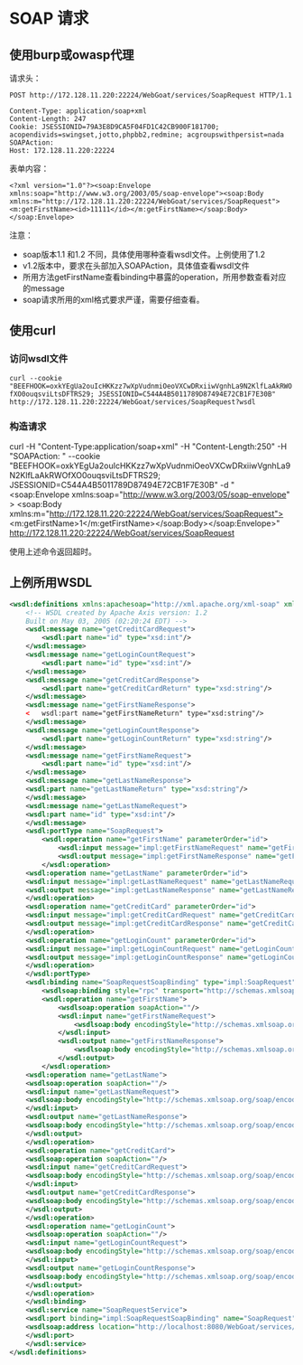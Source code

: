 # SOAP 请求


## 使用burp或owasp代理

请求头：
```
POST http://172.128.11.220:22224/WebGoat/services/SoapRequest HTTP/1.1

Content-Type: application/soap+xml
Content-Length: 247
Cookie: JSESSIONID=79A3E8D9CA5F04FD1C42CB900F181700; acopendivids=swingset,jotto,phpbb2,redmine; acgroupswithpersist=nada
SOAPAction: 
Host: 172.128.11.220:22224
```

表单内容：
```
<?xml version="1.0"?><soap:Envelope  xmlns:soap="http://www.w3.org/2003/05/soap-envelope"><soap:Body xmlns:m="http://172.128.11.220:22224/WebGoat/services/SoapRequest"><m:getFirstName><id>11111</id></m:getFirstName></soap:Body></soap:Envelope>
```

注意：
- soap版本1.1 和1.2 不同，具体使用哪种查看wsdl文件。上例使用了1.2
- v1.2版本中，要求在头部加入SOAPAction，具体值查看wsdl文件
- 所用方法getFirstName查看binding中暴露的operation，所用参数查看对应的message
- soap请求所用的xml格式要求严谨，需要仔细查看。

## 使用curl

### 访问wsdl文件

`curl --cookie "BEEFHOOK=oxkYEgUa2ouIcHKKzz7wXpVudnmiOeoVXCwDRxiiwVgnhLa9N2KlfLaAkRWOfXO0ouqsviLtsDFTRS29; JSESSIONID=C544A4B5011789D87494E72CB1F7E30B" http://172.128.11.220:22224/WebGoat/services/SoapRequest?wsdl`


### 构造请求



curl -H "Content-Type:application/soap+xml" -H "Content-Length:250" -H "SOAPAction: "  --cookie "BEEFHOOK=oxkYEgUa2ouIcHKKzz7wXpVudnmiOeoVXCwDRxiiwVgnhLa9N2KlfLaAkRWOfXO0ouqsviLtsDFTRS29; JSESSIONID=C544A4B5011789D87494E72CB1F7E30B" -d "<?xml version="1.0"?><soap:Envelope  xmlns:soap="http://www.w3.org/2003/05/soap-envelope"  >  <soap:Body xmlns:m="http://172.128.11.220:22224/WebGoat/services/SoapRequest"><m:getFirstName><id>1</id></m:getFirstName></soap:Body></soap:Envelope>" http://172.128.11.220:22224/WebGoat/services/SoapRequest


使用上述命令返回超时。

## 上例所用WSDL

```XML
<wsdl:definitions xmlns:apachesoap="http://xml.apache.org/xml-soap" xmlns:impl="http://localhost:8080/WebGoat/services/SoapRequest" xmlns:intf="http://localhost:8080/WebGoat/services/SoapRequest" xmlns:soapenc="http://schemas.xmlsoap.org/soap/encoding/" xmlns:wsdl="http://schemas.xmlsoap.org/wsdl/" xmlns:wsdlsoap="http://schemas.xmlsoap.org/wsdl/soap/" xmlns:xsd="http://www.w3.org/2001/XMLSchema" targetNamespace="http://localhost:8080/WebGoat/services/SoapRequest">
    <!-- WSDL created by Apache Axis version: 1.2
    Built on May 03, 2005 (02:20:24 EDT) -->
    <wsdl:message name="getCreditCardRequest">
        <wsdl:part name="id" type="xsd:int"/>
    </wsdl:message>
    <wsdl:message name="getLoginCountRequest">
        <wsdl:part name="id" type="xsd:int"/>
    </wsdl:message>
    <wsdl:message name="getCreditCardResponse">
        <wsdl:part name="getCreditCardReturn" type="xsd:string"/>
    </wsdl:message>
    <wsdl:message name="getFirstNameResponse">
    <   wsdl:part name="getFirstNameReturn" type="xsd:string"/>
    </wsdl:message>
    <wsdl:message name="getLoginCountResponse">
        <wsdl:part name="getLoginCountReturn" type="xsd:string"/>
    </wsdl:message>
    <wsdl:message name="getFirstNameRequest">
        <wsdl:part name="id" type="xsd:int"/>
    </wsdl:message>
    <wsdl:message name="getLastNameResponse">
    <wsdl:part name="getLastNameReturn" type="xsd:string"/>
    </wsdl:message>
    <wsdl:message name="getLastNameRequest">
    <wsdl:part name="id" type="xsd:int"/>
    </wsdl:message>
    <wsdl:portType name="SoapRequest">
        <wsdl:operation name="getFirstName" parameterOrder="id">
            <wsdl:input message="impl:getFirstNameRequest" name="getFirstNameRequest"/>
            <wsdl:output message="impl:getFirstNameResponse" name="getFirstNameResponse"/>
        </wsdl:operation>
    <wsdl:operation name="getLastName" parameterOrder="id">
    <wsdl:input message="impl:getLastNameRequest" name="getLastNameRequest"/>
    <wsdl:output message="impl:getLastNameResponse" name="getLastNameResponse"/>
    </wsdl:operation>
    <wsdl:operation name="getCreditCard" parameterOrder="id">
    <wsdl:input message="impl:getCreditCardRequest" name="getCreditCardRequest"/>
    <wsdl:output message="impl:getCreditCardResponse" name="getCreditCardResponse"/>
    </wsdl:operation>
    <wsdl:operation name="getLoginCount" parameterOrder="id">
    <wsdl:input message="impl:getLoginCountRequest" name="getLoginCountRequest"/>
    <wsdl:output message="impl:getLoginCountResponse" name="getLoginCountResponse"/>
    </wsdl:operation>
    </wsdl:portType>
    <wsdl:binding name="SoapRequestSoapBinding" type="impl:SoapRequest">
        <wsdlsoap:binding style="rpc" transport="http://schemas.xmlsoap.org/soap/http"/>
        <wsdl:operation name="getFirstName">
            <wsdlsoap:operation soapAction=""/>
            <wsdl:input name="getFirstNameRequest">
                <wsdlsoap:body encodingStyle="http://schemas.xmlsoap.org/soap/encoding/" namespace="http://lessons.webgoat.owasp.org" use="encoded"/>
            </wsdl:input>
            <wsdl:output name="getFirstNameResponse">
                <wsdlsoap:body encodingStyle="http://schemas.xmlsoap.org/soap/encoding/" namespace="http://localhost:8080/WebGoat/services/SoapRequest" use="encoded"/>
            </wsdl:output>
        </wsdl:operation>
    <wsdl:operation name="getLastName">
    <wsdlsoap:operation soapAction=""/>
    <wsdl:input name="getLastNameRequest">
    <wsdlsoap:body encodingStyle="http://schemas.xmlsoap.org/soap/encoding/" namespace="http://lessons.webgoat.owasp.org" use="encoded"/>
    </wsdl:input>
    <wsdl:output name="getLastNameResponse">
    <wsdlsoap:body encodingStyle="http://schemas.xmlsoap.org/soap/encoding/" namespace="http://localhost:8080/WebGoat/services/SoapRequest" use="encoded"/>
    </wsdl:output>
    </wsdl:operation>
    <wsdl:operation name="getCreditCard">
    <wsdlsoap:operation soapAction=""/>
    <wsdl:input name="getCreditCardRequest">
    <wsdlsoap:body encodingStyle="http://schemas.xmlsoap.org/soap/encoding/" namespace="http://lessons.webgoat.owasp.org" use="encoded"/>
    </wsdl:input>
    <wsdl:output name="getCreditCardResponse">
    <wsdlsoap:body encodingStyle="http://schemas.xmlsoap.org/soap/encoding/" namespace="http://localhost:8080/WebGoat/services/SoapRequest" use="encoded"/>
    </wsdl:output>
    </wsdl:operation>
    <wsdl:operation name="getLoginCount">
    <wsdlsoap:operation soapAction=""/>
    <wsdl:input name="getLoginCountRequest">
    <wsdlsoap:body encodingStyle="http://schemas.xmlsoap.org/soap/encoding/" namespace="http://lessons.webgoat.owasp.org" use="encoded"/>
    </wsdl:input>
    <wsdl:output name="getLoginCountResponse">
    <wsdlsoap:body encodingStyle="http://schemas.xmlsoap.org/soap/encoding/" namespace="http://localhost:8080/WebGoat/services/SoapRequest" use="encoded"/>
    </wsdl:output>
    </wsdl:operation>
    </wsdl:binding>
    <wsdl:service name="SoapRequestService">
    <wsdl:port binding="impl:SoapRequestSoapBinding" name="SoapRequest">
    <wsdlsoap:address location="http://localhost:8080/WebGoat/services/SoapRequest"/>
    </wsdl:port>
    </wsdl:service>
</wsdl:definitions>
```